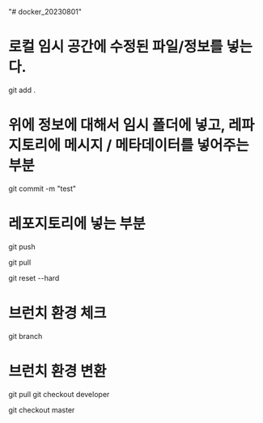"# docker_20230801"

# 로컬 임시 공간에 수정된 파일/정보를 넣는다.
git add .

# 위에 정보에 대해서 임시 폴더에 넣고, 레파지토리에 메시지 / 메타데이터를 넣어주는 부분
git commit -m "test"

# 레포지토리에 넣는 부분
git push

git pull

git reset --hard

# 브런치 환경 체크
git branch

# 브런치 환경 변환
git pull
git checkout developer

git checkout master